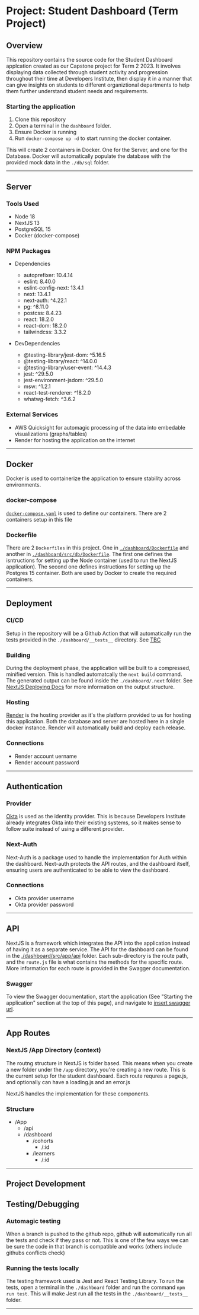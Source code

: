 # Project: Student Dashboard (Term Project)

## Overview
This repository contains the source code for the Student Dashboard applcation created as our Capstone project for Term 2 2023. It involves displaying data collected through student activity and progression throughout their time at Developers Institute, then display it in a manner that can give insights on students to different organiztional departments to help them further understand student needs and requirements. 

### Starting the application
1. Clone this repository
2. Open a terminal in the `dashboard` folder. 
3. Ensure Docker is running
4. Run `docker-compose up -d` to start running the docker container.

This will create 2 containers in Docker. One for the Server, and one for the Database. Docker will automatically populate the database with the provided mock data in the `./db/sql` folder.

--- 

## Server

### Tools Used
- Node 18
- NextJS 13
- PostgreSQL 15
- Docker (docker-compose)

### NPM Packages
- Dependencies
    - autoprefixer: 10.4.14
    - eslint: 8.40.0
    - eslint-config-next: 13.4.1
    - next: 13.4.1
    - next-auth: ^4.22.1
    - pg: ^8.11.0
    - postcss: 8.4.23
    - react: 18.2.0
    - react-dom: 18.2.0
    - tailwindcss: 3.3.2

- DevDependencies
    - @testing-library/jest-dom: ^5.16.5
    - @testing-library/react: ^14.0.0
    - @testing-library/user-event: ^14.4.3
    - jest: ^29.5.0
    - jest-environment-jsdom: ^29.5.0
    - msw: ^1.2.1
    - react-test-renderer: ^18.2.0
    - whatwg-fetch: ^3.6.2

### External Services
- AWS Quicksight for automagic processing of the data into embedable visualizations (graphs/tables)
- Render for hosting the application on the internet

---

## Docker
Docker is used to containerize the application to ensure stability across environments.

### docker-compose
[`docker-compose.yaml`](./dashboard/docker-compose.yml) is used to define our containers. There are 2 containers setup in this file

### Dockerfile
There are 2 `Dockerfiles` in this project. One in [`./dashboard/Dockerfile`](./dashboard/Dockerfile) and another in [`./dashboard/src/db/Dockerfile`](./dashboard/src/db/Dockerfile).
The first one defines the isntructions for setting up the Node container (used to run the NextJS application). The second one defines instructions for setting up the Postgres 15 container. Both are used by Docker to create the required containers.

---

## Deployment

### CI/CD
Setup in the repository will be a Github Action that will automatically run the tests provided in the `./dashboard/__tests__` directory. See [TBC](./dashboard)

### Building
During the deployment phase, the application will be built to a compressed, minified version. This is handled automatcally the `next build` command. The generated output can be found inside the `./dashboard/.next` folder. See [NextJS Deploying Docs](https://nextjs.org/docs/app/building-your-application/deploying) for more information on the output structure.

### Hosting
[Render](https://render.com) is the hosting provider as it's the platform provided to us for hosting this application.
Both the database and server are hosted here in a single docker instance. Render will automatically build and deploy each release.

### Connections
- Render account uername
- Render account password

---

## Authentication

### Provider
[Okta](https://okta.com/) is used as the identity provider. This is because Developers Institute already integrates Okta into their existing systems, so it makes sense to follow suite instead of using a different provider.

### Next-Auth
Next-Auth is a package used to handle the implementation for Auth within the dashboard. Next-auth protects the API routes, and the dashboard itself, ensuring users are authenticated to be able to view the dashboard.

### Connections
- Okta provider username
- Okta provider password

---

## API
NextJS is a framework which integrates the API into the application instead of having it as a separate service. The API for the dashboard can be found in the [./dashboard/src/app/api](./dashboard/src/app/api/) folder. Each sub-directory is the route path, and the `route.js` file is what contains the methods for the specific route. More information for each route is provided in the Swagger documentation.

### Swagger
To view the Swagger documentation, start the application (See "Starting the application" section at the top of this page), and navigate to [insert swagger url]().

---

## App Routes

### NextJS /App Directory (context)
The routng structure in NextJS is folder based. This means when you create a new folder under the `/app` directory, you're creating a new route. This is the current setup for the student dashboard. Each route requres a page.js, and optionally can have a loading.js and an error.js

NextJS handles the implementation for these components.

### Structure
- /App
  - /api
  - /dashboard
    - /cohorts
      - /:id
    - /learners 
      - /:id

---

## Project Development

 
## Testing/Debugging

### Automagic testing
When a branch is pushed to the github repo, github will automatically run all the tests and check if they pass or not. This is one of the few ways we can be sure the code in that branch is compatible and works (others include githubs conflicts check)

### Running the tests locally
The testing framework used is Jest and React Testing Library. To run the tests, open a terminal in the `./dashboard` folder and run the command `npm run test`. This will make Jest run all the tests in the `./dashboard/__tests__` folder.

---



